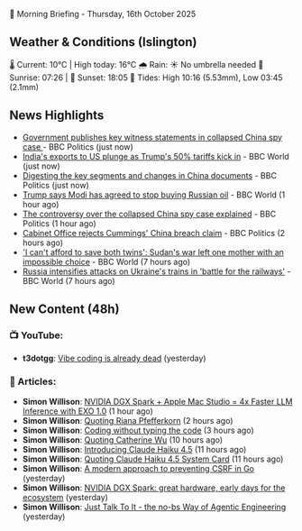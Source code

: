 🌅 Morning Briefing - Thursday, 16th October 2025

## Weather & Conditions (Islington)

🌡️ Current: 10°C | High today: 16°C
🌧️ Rain: ☀️ No umbrella needed
🌅 Sunrise: 07:26 | 🌇 Sunset: 18:05
🌊 Tides: High 10:16 (5.53mm), Low 03:45 (2.1mm)

## News Highlights

- [Government publishes key witness statements in collapsed China spy case ](https://www.bbc.com/news/articles/c0ex172rxwzo?at_medium=RSS&at_campaign=rss) - BBC Politics (just now)
- [India's exports to US plunge as Trump's 50% tariffs kick in](https://www.bbc.com/news/articles/c70jw0nylrgo?at_medium=RSS&at_campaign=rss) - BBC World (just now)
- [Digesting the key segments and changes in China documents](https://www.bbc.com/news/articles/ckgyvq754q0o?at_medium=RSS&at_campaign=rss) - BBC Politics (just now)
- [Trump says Modi has agreed to stop buying Russian oil](https://www.bbc.com/news/articles/ce8gdl54n1go?at_medium=RSS&at_campaign=rss) - BBC World (1 hour ago)
- [The controversy over the collapsed China spy case explained](https://www.bbc.com/news/articles/ceq057734w1o?at_medium=RSS&at_campaign=rss) - BBC Politics (1 hour ago)
- [Cabinet Office rejects Cummings' China breach claim](https://www.bbc.com/news/articles/ce3xz607dpro?at_medium=RSS&at_campaign=rss) - BBC Politics (2 hours ago)
- ['I can't afford to save both twins': Sudan's war left one mother with an impossible choice](https://www.bbc.com/news/articles/cre5rng5808o?at_medium=RSS&at_campaign=rss) - BBC World (7 hours ago)
- [Russia intensifies attacks on Ukraine's trains in 'battle for the railways'](https://www.bbc.com/news/articles/cvgdepnqk2jo?at_medium=RSS&at_campaign=rss) - BBC World (7 hours ago)

## New Content (48h)
### 📺 YouTube:

- **t3dotgg**: [Vibe coding is already dead](https://www.youtube.com/watch?v=tKPtZtsLgUA) (yesterday)

### 📝 Articles:

- **Simon Willison**: [NVIDIA DGX Spark + Apple Mac Studio = 4x Faster LLM Inference with EXO 1.0](https://simonwillison.net/2025/Oct/16/nvidia-dgx-spark-apple-mac-studio/#atom-everything) (1 hour ago)
- **Simon Willison**: [Quoting Riana Pfefferkorn](https://simonwillison.net/2025/Oct/16/riana-pfefferkorn/#atom-everything) (2 hours ago)
- **Simon Willison**: [Coding without typing the code](https://simonwillison.net/2025/Oct/16/coding-without-typing-the-code/#atom-everything) (3 hours ago)
- **Simon Willison**: [Quoting Catherine Wu](https://simonwillison.net/2025/Oct/15/catherine-wu/#atom-everything) (10 hours ago)
- **Simon Willison**: [Introducing Claude Haiku 4.5](https://simonwillison.net/2025/Oct/15/claude-haiku-45/#atom-everything) (11 hours ago)
- **Simon Willison**: [Quoting Claude Haiku 4.5 System Card](https://simonwillison.net/2025/Oct/15/system-card/#atom-everything) (11 hours ago)
- **Simon Willison**: [A modern approach to preventing CSRF in Go](https://simonwillison.net/2025/Oct/15/csrf-in-go/#atom-everything) (yesterday)
- **Simon Willison**: [NVIDIA DGX Spark: great hardware, early days for the ecosystem](https://simonwillison.net/2025/Oct/14/nvidia-dgx-spark/#atom-everything) (yesterday)
- **Simon Willison**: [Just Talk To It - the no-bs Way of Agentic Engineering](https://simonwillison.net/2025/Oct/14/agentic-engineering/#atom-everything) (yesterday)

